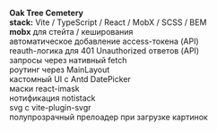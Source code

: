 <b>Oak Tree Cemetery</b></br>
<b>stack:</b> Vite / TypeScript / React / MobX / SCSS / BEM</br>
<b>mobx</b> для стейта / кеширования</br>
автоматическое добавление access-токена (API)</br>
reauth-логика для 401 Unauthorized ответов (API)</br>
запросы через нативный fetch</br>
роутинг через MainLayout</br>
кастомный UI с Antd DatePicker</br>
маски react-imask</br>
нотификация notistack</br>
svg с vite-plugin-svgr</br>
полупрозрачный прелоадер при загрузке картинок</br>
